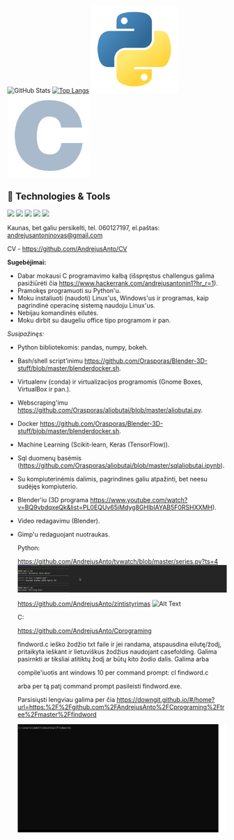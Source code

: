 <img src="https://github-readme-stats.vercel.app/api?username=AndrejusAnto&amp;show_icons=true" alt="GitHub Stats" width="625"> [![Top Langs](https://github-readme-stats.vercel.app/api/top-langs/?username=AndrejusAnto)](https://github.com/AndrejusAnto/github-readme-stats)
<img src="https://raw.githubusercontent.com/github/explore/80688e429a7d4ef2fca1e82350fe8e3517d3494d/topics/python/python.png" width="200" height="200" /><img src="https://raw.githubusercontent.com/github/explore/80688e429a7d4ef2fca1e82350fe8e3517d3494d/topics/c/c.png" width="190" height="190" />

## 🔧 Technologies & Tools
![](https://img.shields.io/badge/OS-Linux-informational?style=flat&logo=linux&logoColor=white&color=2bbc8a)
![](https://img.shields.io/badge/Code-Python-informational?style=flat&logo=python&logoColor=white&color=2bbc8a)
![](https://img.shields.io/badge/Code-C-informational?style=flat&logo=gnu-bash&logoColor=white&color=2bbc8a)
![](https://img.shields.io/badge/Code-Make-informational?style=flat&logo=cmake&logoColor=white&color=2bbc8a)
![](https://img.shields.io/badge/Shell-Bash-informational?style=flat&logo=gnu-bash&logoColor=white&color=2bbc8a)

Kaunas, bet galiu persikelti, tel. 060127197, el.paštas: andrejusantoninovas@gmail.com

CV - https://github.com/AndrejusAnto/CV
  
**Sugebėjimai:**
  * Dabar mokausi C programavimo kalbą (išspręstus challengus galima pasižiūrėti čia https://www.hackerrank.com/andrejusantonin1?hr_r=1).
  * Pramokęs programuoti su Python'u.
  * Moku instaliuoti (naudoti) Linux'us, Windows'us ir programas, kaip pagrindinė operacinę sistemą naudoju Linux'us.
  * Nebijau komandinės eilutės.
  * Moku dirbit su daugeliu office tipo programom ir pan.
  
  *Susipažinęs:*
  * Python bibliotekomis: pandas, numpy, bokeh.
  * Bash/shell script'inimu https://github.com/Orasporas/Blender-3D-stuff/blob/master/blenderdocker.sh.
  * Virtualenv (conda) ir virtualizacijos programomis (Gnome Boxes, VirtualBox ir pan.).
  * Webscraping'imu https://github.com/Orasporas/aliobutai/blob/master/aliobutai.py.
  * Docker https://github.com/Orasporas/Blender-3D-stuff/blob/master/blenderdocker.sh.
  * Machine Learning (Scikit-learn, Keras (TensorFlow)).
  * Sql duomenų basėmis (https://github.com/Orasporas/aliobutai/blob/master/sqlaliobutai.ipynb).
  * Su kompiuterinėmis dalimis, pagrindines galiu atpažinti, bet neesu sudėjęs kompiuterio.
  * Blender'iu (3D programa https://www.youtube.com/watch?v=BQ9vbdqxeQk&list=PL0EQUv65iMdyg8GHlblAYAB5F0RSHXXMH).
  * Video redagavimu (Blender).
  * Gimp'u redaguojant nuotraukas.
     
     Python:
     
     https://github.com/AndrejusAnto/tvwatch/blob/master/series.py?ts=4
     ![Alt Text](https://github.com/AndrejusAnto/tvwatch/blob/master/demo.gif)
     
     https://github.com/AndrejusAnto/zintistyrimas
     ![Alt Text](https://github.com/AndrejusAnto/zintistyrimas/blob/master/demo.gif)
     
     C:
     
     https://github.com/AndrejusAnto/Cprograming
     
     findword.c ieško žodžio txt faile ir jei randama, atspausdina eilutę/žodį, pritaikyta ieškant ir lietuviškus žodžius naudojant casefolding. Galima pasirnkti ar tiksliai 
     atitiktų žodį ar būtų kito žodio dalis. Galima arba
     
     compile'iuotis ant windows 10 per command prompt: cl findword.c
     
     arba per tą patį command prompt pasileisti findword.exe.
     
     Parsisiųsti lengviau galima per čia https://downgit.github.io/#/home?url=https:%2F%2Fgithub.com%2FAndrejusAnto%2FCprograming%2Ftree%2Fmaster%2Ffindword
     
     ![Alt Text](https://github.com/AndrejusAnto/Cprograming/blob/master/newfindword.gif)
      
      
      

<!--
**AndrejusAnto/AndrejusAnto** is a ✨ _special_ ✨ repository because its `README.md` (this file) appears on your GitHub profile.

Here are some ideas to get you started:

- 🔭 I’m currently working on ...
- 🌱 I’m currently learning ...
- 👯 I’m looking to collaborate on ...
- 🤔 I’m looking for help with ...
- 💬 Ask me about ...
- 📫 How to reach me: ...
- 😄 Pronouns: ...
- ⚡ Fun fact: ...
-->
